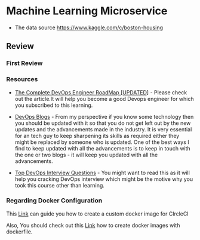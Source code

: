 # Machine Learning Microservice

- The data source https://www.kaggle.com/c/boston-housing

## Review



### First Review

### Resources
- [The Complete DevOps Engineer RoadMap [UPDATED]](https://javarevisited.blogspot.com/2018/09/the-2018-devops-roadmap-your-guide-to-become-DevOps-Engineer.html#axzz6sjkjiSao) - Please check out the article.It will help you become a good Devops engineer for which you subscribed to this learning.
- [DevOps Blogs](https://stackify.com/top-devops-blogs/) - From my perspective if you know some technology then you should be updated with it so that you do not get left out by the new updates and the advancements made in the industry. It is very essential for an tech guy to keep sharpening its skills as required either they might be replaced by someone who is updated. One of the best ways I find to keep updated with all the advancements is to keep in touch with the one or two blogs - it will keep you updated with all the advancements.

- [Top DevOps Interview Questions](https://www.softwaretestinghelp.com/devops-interview-questions/) - You might want to read this as it will help you cracking DevOps interview which might be the motive why you took this course other than learning.

### Regarding Docker Configuration

This [Link](https://support.circleci.com/hc/en-us/articles/360000217868-How-do-I-create-a-custom-docker-image-for-CircleCI-?utm_medium=SEM&utm_source=gnb&utm_campaign=SEM-gnb-DSA-Eng-ni&utm_content=&utm_term=dynamicSearch-&gclid=Cj0KCQjwybD0BRDyARIsACyS8muEEnMrU8JQlHiKe43WfFL9ld_wpKdqYDTSQ9y2i2Zmiea_FIPptlQaAlhiEALw_wcB) can guide you how to create a custom docker image for CIrcleCI

Also, You should check out this [Link](https://www.howtoforge.com/tutorial/how-to-create-docker-images-with-dockerfile/) how to create docker images with dockerfile.

